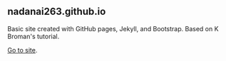 ## nadanai263.github.io

Basic site created with GitHub pages, Jekyll, and Bootstrap. Based on K Broman's tutorial. 

[Go to site](https://nadanai263.github.io).

